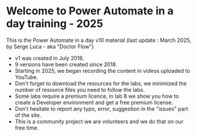 # Welcome to Power Automate in a day training - 2025
This is the Power Automate in a day v10 material (last update : March 2025, by Serge Luca - aka "Doctor Flow")  
- v1 was created in July 2018.  
- 9 versions have been created since 2018.
- Starting in 2025, we began recording the content in videos uploaded to YouTube.
- Don't forget to download the resources for the labs, we minimized the number of resource files you need to follow the labs.  
- Some labs require a premium licence, in lab 8 we show you how to create a Developer environment and get a free premium license.  
- Don't hesitate to report any typo, error, suggestion in the "issues" part of the site.  
- This is a community project we are volunteers and we do that on our free time.



